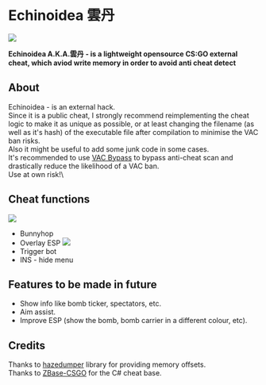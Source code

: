 # Echinoidea 雲丹
![](https://user-images.githubusercontent.com/65479796/202908059-37939ecf-572e-410e-88d2-bf5fd1baed30.png)

 **Echinoidea A.K.A.雲丹 - is a lightweight opensource CS:GO external cheat, which aviod write memory in order to avoid anti cheat detect**

## About
Echinoidea - is an external hack.\
Since it is a public cheat, I strongly recommend reimplementing the cheat logic to make it as unique as possible, or at least changing the filename (as well as it's hash) of the executable file after compilation to minimise the VAC ban risks.\
Also it might be useful to add some junk code in some cases.\
It's recommended to use [VAC Bypass](https://github.com/danielkrupinski/VAC-Bypass-Loader) to bypass anti-cheat scan and drastically reduce the likelihood of a VAC ban.\
Use at own risk!\

## Cheat functions
![](https://user-images.githubusercontent.com/65479796/202891808-7ed1ffa7-4438-44e0-b36d-f2b5c114550d.png)
- Bunnyhop
- Overlay ESP
![](https://user-images.githubusercontent.com/65479796/202891822-32848822-c9b3-49f0-aef8-e3581b992122.png)
- Trigger bot
- INS - hide menu

## Features to be made in future
- Show info like bomb ticker, spectators, etc.
- Aim assist.
- Improve ESP (show the bomb, bomb carrier in a different colour, etc).

## Credits
Thanks to [hazedumper](https://github.com/frk1/hazedumper "hazedumper") library for providing memory offsets.\
Thanks to [ZBase-CSGO](https://github.com/Coopyy/ZBase-CSGO) for the C# cheat base.

